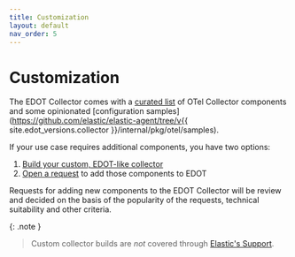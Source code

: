 ```yaml
---
title: Customization
layout: default
nav_order: 5
---
```


# Customization

The EDOT Collector comes with a [curated list](./components) of OTel Collector components and some opinionated [configuration samples](https://github.com/elastic/elastic-agent/tree/v{{ site.edot_versions.collector }}/internal/pkg/otel/samples).

If your use case requires additional components, you have two options:

1. [Build your custom, EDOT-like collector](./custom-collector) 
2. [Open a request](https://github.com/elastic/opentelemetry/issues/new/choose) to add those components to EDOT 

Requests for adding new components to the EDOT Collector will be review and decided on the basis of the popularity of the requests, technical suitability and other criteria. 

{: .note }
> Custom collector builds are *not* covered through [Elastic's Support](https://www.elastic.co/support_policy).
